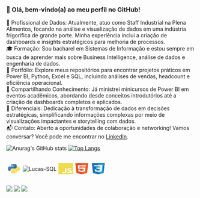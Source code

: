 ### 👋 Olá, bem-vindo(a) ao meu perfil no GitHub!

💼 Profissional de Dados: Atualmente, atuo como Staff Industrial na Plena Alimentos, focando na análise e visualização de dados em uma indústria frigorífica de grande porte. Minha experiência inclui a criação de dashboards e insights estratégicos para melhoria de processos.<br>
🎓 Formação: Sou bacharel em Sistemas de Informação e estou sempre em busca de aprender mais sobre Business Intelligence, análise de dados e engenharia de dados.<br>
🚀 Portfólio: Explore meus repositórios para encontrar projetos práticos em Power BI, Python, Excel e SQL, incluindo análises de vendas, headcount e eficiência operacional.<br>
🏫 Compartilhando Conhecimento: Já ministrei minicursos de Power BI em eventos acadêmicos, abordando desde conceitos introdutórios até a criação de dashboards completos e aplicados.<br>
🌟 Diferenciais: Dedicação à transformação de dados em decisões estratégicas, simplificando informações complexas por meio de visualizações impactantes e storytelling com dados.<br>
📬 Contato: Aberto a oportunidades de colaboração e networking! Vamos conversar? Você pode me encontrar no [LinkedIn](https://www.linkedin.com/in/lucas-machado-23a80a122/).


<div>
  
![Anurag's GitHub stats](https://github-readme-stats.vercel.app/api?username=LucasCorreia109&show_icons=true&theme=tokyonight)
[![Top Langs](https://github-readme-stats.vercel.app/api/top-langs/?username=LucasCorreia109&layout=compact&size_weight=0.5&count_weight=0.5&theme=tokyonight)](https://github.com/LucasCorreia109/github-readme-stats)
  
</div>
  
<div style="display: inline_block"><br>
  <img align="center" alt="Lucas-Python" height="30" width="40" src="https://raw.githubusercontent.com/devicons/devicon/master/icons/python/python-original.svg">
  <img align="center" alt="Lucas-SQL" height="30" width="40" 
 src="https://cdn.jsdelivr.net/gh/devicons/devicon/icons/mysql/mysql-original.svg">
  <img align="center" alt="Lucas-Js" height="30" width="40" src="https://raw.githubusercontent.com/devicons/devicon/master/icons/javascript/javascript-plain.svg">
  <img align="center" alt="Lucas-HTML" height="30" width="40" src="https://raw.githubusercontent.com/devicons/devicon/master/icons/html5/html5-original.svg">
  <img align="center" alt="Lucas-CSS" height="30" width="40" src="https://raw.githubusercontent.com/devicons/devicon/master/icons/css3/css3-original.svg">
</div>

 ##
 
<div> 
  <a href="https://www.instagram.com/lucas_machado_correia/" target="_blank"><img src="https://img.shields.io/badge/-Instagram-%23E4405F?style=for-the-badge&logo=instagram&logoColor=white" target="_blank"></a> 
  <a href = "mailto:lukasm109@gmail.com"><img src="https://img.shields.io/badge/-Gmail-%23333?style=for-the-badge&logo=gmail&logoColor=white" target="_blank"></a>
  <a href="https://www.linkedin.com/in/lucas-machado-23a80a122/" target="_blank"><img src="https://img.shields.io/badge/-LinkedIn-%230077B5?style=for-the-badge&logo=linkedin&logoColor=white" target="_blank"></a> 
  
</div>
